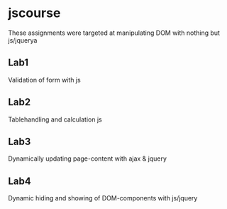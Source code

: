 # jscourse
These assignments were targeted at manipulating DOM with nothing but js/jquerya
## Lab1
Validation of form with js
## Lab2
Tablehandling and calculation js
## Lab3
Dynamically updating page-content with ajax & jquery
## Lab4
Dynamic hiding and showing of DOM-components with js/jquery
